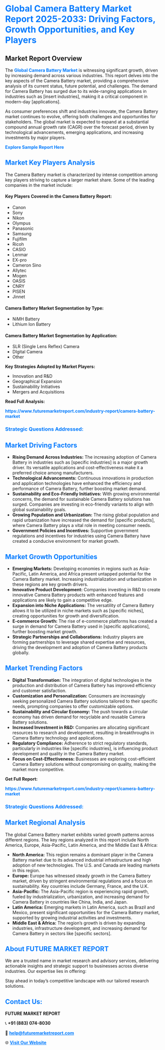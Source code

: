 <h1 style="color: #007BFF;">Global Camera Battery Market Report 2025-2033: Driving Factors, Growth Opportunities, and Key Players</h1>

<section id="overview">
<h2>Market Report Overview</h2>
<p>The <a href="https://www.futuremarketreport.com/industry-report/camera-battery-market" style="color: #007BFF; text-decoration: none;"><strong>Global Camera Battery Market</strong></a> is witnessing significant growth, driven by increasing demand across various industries. This report delves into the key aspects of the Camera Battery market, providing a comprehensive analysis of its current status, future potential, and challenges. The demand for Camera Battery has surged due to its wide-ranging applications in industries such as [insert industries], making it a critical component in modern-day [applications].</p>
<p>As consumer preferences shift and industries innovate, the Camera Battery market continues to evolve, offering both challenges and opportunities for stakeholders. The global market is expected to expand at a substantial compound annual growth rate (CAGR) over the forecast period, driven by technological advancements, emerging applications, and increasing investments by major players.</p>
</section>

<section id="overview">
<p><a href="https://www.futuremarketreport.com/request-sample/reportId=91289" style="color: #007BFF; text-decoration: none;"><strong>Explore Sample Report Here</strong></a></p>
</section>

<section id="key-players">
<h2 style="color: #007BFF;">Market Key Players Analysis</h2>
<p>The Camera Battery market is characterized by intense competition among key players striving to capture a larger market share. Some of the leading companies in the market include:</p>
<h4>Key Players Covered in the Camera Battery Report:</h4>
<ul><li>Canon</li><li>Sony</li><li>Nikon</li><li>Olympus</li><li>Panasonic</li><li>Samsung</li><li>Fujifilm</li><li>Ricoh</li><li>CASIO</li><li>Lenmar</li><li>EX-pro</li><li>Cameron Sino</li><li>Allytec</li><li>Mogen</li><li>OASIS</li><li>CNRY</li><li>PISEN</li><li>Jinnet</li></ul>
<h4>Camera Battery Market Segmentation by Type:</h4>
<ul><li>NiMH Battery</li><li>Lithium Ion Battery</li></ul>

<h4>Camera Battery Market Segmentation by Application:</h4>
<ul><li>SLR (Single Lens Reflex) Camera</li><li>DIgital Camera</li><li>Other</li></ul>
<p><strong>Key Strategies Adopted by Market Players:</strong></p>
<ul>
<li>Innovation and R&D</li>
<li>Geographical Expansion</li>
<li>Sustainability Initiatives</li>
<li>Mergers and Acquisitions</li>
</ul>
</section>

<section>
<p><strong>Read Full Analysis: </strong></p><a href="https://www.futuremarketreport.com/industry-report/camera-battery-market" style="color: #007BFF; text-decoration: none;"><strong>https://www.futuremarketreport.com/industry-report/camera-battery-market</strong></a>
<h3 style="color: #007BFF;">Strategic Questions Addressed:</h3>
</section>

<section id="driving-factors">
<h2 style="color: #007BFF;">Market Driving Factors</h2>
<ul>
<li><strong>Rising Demand Across Industries:</strong> The increasing adoption of Camera Battery in industries such as [specific industries] is a major growth driver. Its versatile applications and cost-effectiveness make it a preferred choice among manufacturers.</li>
<li><strong>Technological Advancements:</strong> Continuous innovations in production and application technologies have enhanced the efficiency and performance of Camera Battery, further boosting market demand.</li>
<li><strong>Sustainability and Eco-Friendly Initiatives:</strong> With growing environmental concerns, the demand for sustainable Camera Battery solutions has surged. Companies are investing in eco-friendly variants to align with global sustainability goals.</li>
<li><strong>Growing Population and Urbanization:</strong> The rising global population and rapid urbanization have increased the demand for [specific products], where Camera Battery plays a vital role in meeting consumer needs.</li>
<li><strong>Government Policies and Incentives:</strong> Supportive government regulations and incentives for industries using Camera Battery have created a conducive environment for market growth.</li>
</ul>
</section>

<section id="growth-opportunities">
<h2 style="color: #007BFF;">Market Growth Opportunities</h2>
<ul>
<li><strong>Emerging Markets:</strong> Developing economies in regions such as Asia-Pacific, Latin America, and Africa present untapped potential for the Camera Battery market. Increasing industrialization and urbanization in these regions are key growth drivers.</li>
<li><strong>Innovative Product Development:</strong> Companies investing in R&D to create innovative Camera Battery products with enhanced features and applications are likely to gain a competitive edge.</li>
<li><strong>Expansion into Niche Applications:</strong> The versatility of Camera Battery allows it to be utilized in niche markets such as [specific niches], creating opportunities for growth and diversification.</li>
<li><strong>E-commerce Growth:</strong> The rise of e-commerce platforms has created a surge in demand for Camera Battery used in [specific applications], further boosting market growth.</li>
<li><strong>Strategic Partnerships and Collaborations:</strong> Industry players are forming partnerships to leverage shared expertise and resources, driving the development and adoption of Camera Battery products globally.</li>
</ul>
</section>

<section id="trending-factors">
<h2 style="color: #007BFF;">Market Trending Factors</h2>
<ul>
<li><strong>Digital Transformation:</strong> The integration of digital technologies in the production and distribution of Camera Battery has improved efficiency and customer satisfaction.</li>
<li><strong>Customization and Personalization:</strong> Consumers are increasingly seeking personalized Camera Battery solutions tailored to their specific needs, prompting companies to offer customizable options.</li>
<li><strong>Sustainability and Circular Economy:</strong> The push towards a circular economy has driven demand for recyclable and reusable Camera Battery solutions.</li>
<li><strong>Increased Investment in R&D:</strong> Companies are allocating significant resources to research and development, resulting in breakthroughs in Camera Battery technology and applications.</li>
<li><strong>Regulatory Compliance:</strong> Adherence to strict regulatory standards, particularly in industries like [specific industries], is influencing product development and quality in the Camera Battery market.</li>
<li><strong>Focus on Cost-Effectiveness:</strong> Businesses are exploring cost-efficient Camera Battery solutions without compromising on quality, making the market more competitive.</li>
</ul>
</section>

<section>
<p><strong>Get Full Report: </strong></p><a href="https://www.futuremarketreport.com/industry-report/camera-battery-market" style="color: #007BFF; text-decoration: none;"><strong>https://www.futuremarketreport.com/industry-report/camera-battery-market</strong></a>
<h3 style="color: #007BFF;">Strategic Questions Addressed:</h3>
</section>


<section id="regional-analysis">
<h2 style="color: #007BFF;">Market Regional Analysis</h2>
<p>The global Camera Battery market exhibits varied growth patterns across different regions. The key regions analyzed in this report include North America, Europe, Asia-Pacific, Latin America, and the Middle East & Africa:</p>
<ul>
<li><strong>North America:</strong> This region remains a dominant player in the Camera Battery market due to its advanced industrial infrastructure and high adoption of new technologies. The U.S. and Canada are leading markets in this region.</li>
<li><strong>Europe:</strong> Europe has witnessed steady growth in the Camera Battery market, driven by stringent environmental regulations and a focus on sustainability. Key countries include Germany, France, and the U.K.</li>
<li><strong>Asia-Pacific:</strong> The Asia-Pacific region is experiencing rapid growth, fueled by industrialization, urbanization, and increasing demand for Camera Battery in countries like China, India, and Japan.</li>
<li><strong>Latin America:</strong> Emerging markets in Latin America, such as Brazil and Mexico, present significant opportunities for the Camera Battery market, supported by growing industrial activities and investments.</li>
<li><strong>Middle East & Africa:</strong> The region’s growth is driven by expanding industries, infrastructure development, and increasing demand for Camera Battery in sectors like [specific sectors].</li>
</ul>
</section>

<footer>
<h2 style="color: #007BFF;">About FUTURE MARKET REPORT</h2>
<p>We are a trusted name in market research and advisory services, delivering actionable insights and strategic support to businesses across diverse industries. Our expertise lies in offering:</p>

<p>Stay ahead in today’s competitive landscape with our tailored research solutions.</p>

<h2 style="color: #007BFF;">Contact Us:</h2>
<p><strong>FUTURE MARKET REPORT</strong></p>
<p>📞 <strong>+91 (883) 074-8030</strong></p>
<p>📧 <strong><a href="mailto:help@futuremarketreport.com" style="color: #007BFF;">help@futuremarketreport.com</a></strong></p>
<p>🌐 <strong><a href="https://www.futuremarketreport.com/" style="color: #007BFF;">Visit Our Website</a></strong></p>
</footer>
